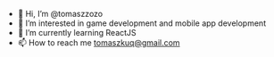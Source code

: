 - 👋 Hi, I’m @tomaszzozo
- 👀 I’m interested in game development and mobile app development
- 🌱 I’m currently learning ReactJS
- 📫 How to reach me tomaszkuq@gmail.com
